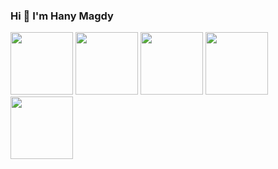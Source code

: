 ### Hi  👋 I'm Hany Magdy

<!--
**HanyMagdy25/HanyMagdy25** is a ✨ _special_ ✨ repository because its `README.md` (this file) appears on your GitHub profile.

Here are some ideas to get you started:

- 🔭 I’m currently working on ...
- 🌱 I’m currently learning ...
- 👯 I’m looking to collaborate on ...
- 🤔 I’m looking for help with ...
- 💬 Ask me about ...
- 📫 How to reach me: ...
- 😄 Pronouns: ...
- ⚡ Fun fact: ...
-->
<img src="https://user-images.githubusercontent.com/68616022/174585879-8a674b97-8dea-4aac-94f2-375b063cbb7f.png" width="100" height="100" />
<img src="https://user-images.githubusercontent.com/68616022/176978178-24ad8d28-5b05-4628-a025-ade651f7ebf5.png" width="100" height="100" />
<img src="https://user-images.githubusercontent.com/68616022/176978592-f7ecc607-44ad-4d17-b13e-e9f8ce676dc5.png" width="100" height="100" />
<img src="https://user-images.githubusercontent.com/68616022/176978639-8791990e-362a-429c-bb34-16c163aabd53.png" width="100" height="100" />
<img src="https://user-images.githubusercontent.com/68616022/176978661-3f769068-d5d8-4407-862e-f0ff68cb4b9b.png" width="100" height="100" />
